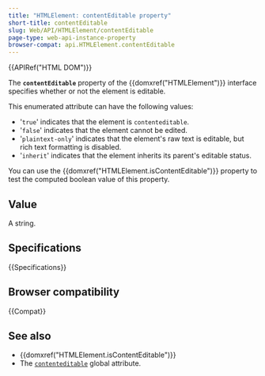 ```yaml
---
title: "HTMLElement: contentEditable property"
short-title: contentEditable
slug: Web/API/HTMLElement/contentEditable
page-type: web-api-instance-property
browser-compat: api.HTMLElement.contentEditable
---
```


{{APIRef("HTML DOM")}}

The **`contentEditable`** property of
the {{domxref("HTMLElement")}} interface specifies whether or not the element is
editable.

This enumerated attribute can have the following values:

- '`true`' indicates that the element is `contenteditable`.
- '`false`' indicates that the element cannot be edited.
- '`plaintext-only`' indicates that the element's raw text is editable,
  but rich text formatting is disabled.
- '`inherit`' indicates that the element inherits its parent's editable
  status.

You can use the {{domxref("HTMLElement.isContentEditable")}} property to test the
computed boolean value of this property.

## Value

A string.

## Specifications

{{Specifications}}

## Browser compatibility

{{Compat}}

## See also

- {{domxref("HTMLElement.isContentEditable")}}
- The [`contenteditable`](/en-US/docs/Web/HTML/Global_attributes#contenteditable) global attribute.
